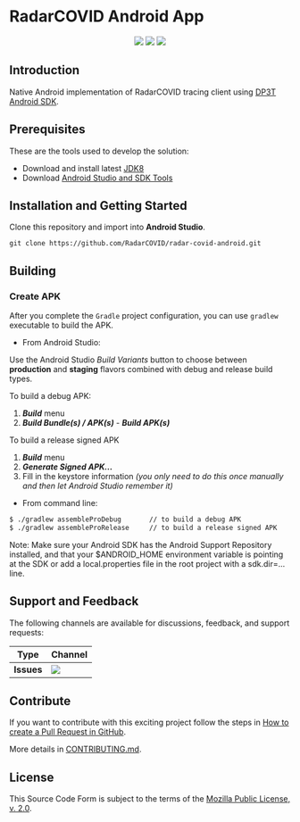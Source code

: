 # RadarCOVID Android App

<p align="center">
    <a href="https://github.com/RadarCOVID/radar-covid-android/commits/" title="Last Commit"><img src="https://img.shields.io/github/last-commit/RadarCOVID/radar-covid-android?style=flat"></a>
    <a href="https://github.com/RadarCOVID/radar-covid-android/issues" title="Open Issues"><img src="https://img.shields.io/github/issues/RadarCOVID/radar-covid-android?style=flat"></a>
    <a href="https://github.com/RadarCOVID/radar-covid-ios/blob/master/LICENSE" title="License"><img src="https://img.shields.io/badge/License-MPL%202.0-brightgreen.svg?style=flat"></a>
</p>

## Introduction

Native Android implementation of RadarCOVID tracing client using [DP3T Android SDK](https://github.com/DP-3T/dp3t-sdk-android).

## Prerequisites

These are the tools used to develop the solution:

- Download and install latest [JDK8](http://www.oracle.com/technetwork/java/javase/downloads/jdk8-downloads-2133151.html)
- Download [Android Studio and SDK Tools](https://developer.android.com/studio/index.html)

## Installation and Getting Started

Clone this repository and import into **Android Studio**.

``` 
git clone https://github.com/RadarCOVID/radar-covid-android.git
``` 

## Building
### Create APK

After you complete the `Gradle` project configuration, you can use `gradlew` executable to build the APK.

- From Android Studio:

Use the Android Studio *Build Variants* button to choose between **production** and **staging** flavors combined with debug and release build types.

To build a debug APK:
1. ***Build*** menu
2. ***Build Bundle(s) / APK(s)*** - ***Build APK(s)***

To build a release signed APK
1. ***Build*** menu
2. ***Generate Signed APK...***
3. Fill in the keystore information *(you only need to do this once manually and then let Android Studio remember it)*

- From command line:

```bash
$ ./gradlew assembleProDebug       // to build a debug APK
$ ./gradlew assembleProRelease     // to build a release signed APK
```

Note: Make sure your Android SDK has the Android Support Repository installed, and that your $ANDROID_HOME environment variable is pointing at the SDK or add a local.properties file in the root project with a sdk.dir=... line.

## Support and Feedback

The following channels are available for discussions, feedback, and support requests:

| Type       | Channel                                                |
| ---------- | ------------------------------------------------------ |
| **Issues** | <a href="https://github.com/RadarCOVID/radar-covid-android/issues" title="Open Issues"><img src="https://img.shields.io/github/issues/RadarCOVID/radar-covid-android?style=flat"></a> |

## Contribute

If you want to contribute with this exciting project follow the steps in [How to create a Pull Request in GitHub](https://opensource.com/article/19/7/create-pull-request-github).

More details in [CONTRIBUTING.md](./CONTRIBUTING.md).

## License

This Source Code Form is subject to the terms of the [Mozilla Public License, v. 2.0](https://www.mozilla.org/en-US/MPL/2.0/).


